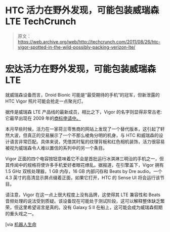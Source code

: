 # HTC 活力在野外发现，可能包装威瑞森 LTE TechCrunch

> 原文：<https://web.archive.org/web/http://techcrunch.com/2011/08/26/htc-vigor-spotted-in-the-wild-possibly-packing-verizon-lte/>

# 宏达活力在野外发现，可能包装威瑞森 LTE

就威瑞森设备而言，Droid Bionic 可能是“最受期待的手机”的冠军，但新泄露的 HTC Vigor 照片可能会抢走一点聚光灯。

据传是威瑞森 LTE 产品线的最新成员，相比之下，Vigor 的名字则显得非常古老:它最早出现在 2009 年的[商标申请中。](https://web.archive.org/web/20230203080541/http://pocketnow.com/smartphone-news/5-more-htc-phones-to-come)

本月早些时候，活力在一家荷兰零售商的网站上发现了一个替代版本，这引起了轩然大波，但真正的交易展示了一个不那么棱角分明的机身，与 HTC 和威瑞森的设计语言非常匹配。具体来说，凭借其时髦的纹理背板和红色相机装饰，活力很容易被视为威瑞森令人难以置信的系列中的另一个条目。

Vigor 正面的四个电容按钮意味着它不会是首批运行冰淇淋三明治的手机之一，但其传闻中的规格将使许多手机爱好者眼花缭乱。据报道，在引擎盖下，Vigor 拥有 1.5 GHz 双核处理器，1 GB 内存，16 GB 内部闪存和 Beats by Dre audio。一个 4.3 英寸的高清显示屏点缀着正面，如果它打开，HTC 的 Sense UI 将会运行该节目。

请注意，Vigor 在这一点上很大程度上没有品牌，这使得其 LTE 兼容性和 Beats 音频处理的说法受到质疑。该设备现在可能处于测试阶段，这可以解释整体缺乏繁荣，但这里希望谣言是真的。没有 Galaxy S II 在船上，这可能会成为威瑞森假期的重头戏之一。

[via [机器人生命](https://web.archive.org/web/20230203080541/http://www.droid-life.com/2011/08/26/exclusive-first-look-at-the-htc-vigor/)